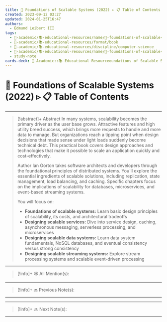 ```yaml
---
title: 📕 Foundations of Scalable Systems (2022) ▹ 📋 Table of Contents
created: 2023-09-12 03:27
updated: 2024-01-25T16:47
authors:
  - Edmund Leibert III
tags:
  - 🔴-academic/📚-educational-resources/name/📕-foundations-of-scalable-systems-(2022)
  - 🔴-academic/📚-educational-resources/format/book
  - 🔴-academic/📚-educational-resources/discipline/computer-science
  - 🔴-academic/📚-educational-resources/name/📕-foundations-of-scalable-systems-(2022)/🔖-bookmark/📕-foundations-of-scalable-systems-(2022)/📕-foundations-of-scalable-systems-(2022)-▹-📋-table-of-contents
  - study-note
cards-deck: 🔴 Academic::📚 Educational Resourceoundations of Scalable Systems (2022)::📕 Foundations of Scalable Systems (2022) ▹ 📋 Table of Contents
---
```


# 📕 Foundations of Scalable Systems (2022)  ▹ 📋 Table of Contents

---

> [!abstract]+ Abstract
> In many systems, scalability becomes the primary driver as the user base grows. Attractive features and high utility breed success, which brings more requests to handle and more data to manage. But organizations reach a tipping point when design decisions that made sense under light loads suddenly become technical debt. This practical book covers design approaches and technologies that make it possible to scale an application quickly and cost-effectively.
> 
> Author Ian Gorton takes software architects and developers through the foundational principles of distributed systems. You'll explore the essential ingredients of scalable solutions, including replication, state management, load balancing, and caching. Specific chapters focus on the implications of scalability for databases, microservices, and event-based streaming systems.
> 
> You will focus on:
> - **Foundations of scalable systems:** Learn basic design principles of scalability, its costs, and architectural tradeoffs
> - **Designing scalable services:** Dive into service design, caching, asynchronous messaging, serverless processing, and microservices
> - **Designing scalable data systems:** Learn data system fundamentals, NoSQL databases, and eventual consistency versus strong consistency
> - **Designing scalable streaming systems:** Explore stream processing systems and scalable event-driven processing

---

> [!info]+ 🕸️ All Mention(s): 
> 

---

> [!info]+ 🔙 Previous Note(s):
> 

---



---

> [!info]+ 🔜 Next Note(s):
> 

---


